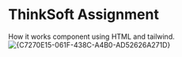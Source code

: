 ﻿# ThinkSoft Assignment
 How it works component using HTML and tailwind.
![{C7270E15-061F-438C-A4B0-AD52626A271D}](https://github.com/user-attachments/assets/6438ade2-b5ef-4a05-888a-e68ddde28ad4)
